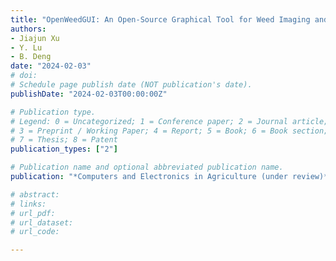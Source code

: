 ```yaml
---
title: "OpenWeedGUI: An Open-Source Graphical Tool for Weed Imaging and YOLO-based Weed Detection"
authors: 
- Jiajun Xu
- Y. Lu
- B. Deng
date: "2024-02-03"
# doi: 
# Schedule page publish date (NOT publication's date).
publishDate: "2024-02-03T00:00:00Z"

# Publication type.
# Legend: 0 = Uncategorized; 1 = Conference paper; 2 = Journal article;
# 3 = Preprint / Working Paper; 4 = Report; 5 = Book; 6 = Book section;
# 7 = Thesis; 8 = Patent
publication_types: ["2"]

# Publication name and optional abbreviated publication name.
publication: "*Computers and Electronics in Agriculture (under review)*"

# abstract: 
# links: 
# url_pdf:
# url_dataset:
# url_code: 

---
```

